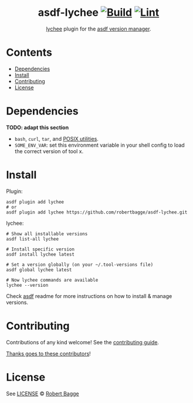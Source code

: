 <div align="center">

# asdf-lychee [![Build](https://github.com/robertbagge/asdf-lychee/actions/workflows/build.yml/badge.svg)](https://github.com/robertbagge/asdf-lychee/actions/workflows/build.yml) [![Lint](https://github.com/robertbagge/asdf-lychee/actions/workflows/lint.yml/badge.svg)](https://github.com/robertbagge/asdf-lychee/actions/workflows/lint.yml)

[lychee](https://github.com/robertbagge/asdf-lychee) plugin for the [asdf version manager](https://asdf-vm.com).

</div>

# Contents

- [Dependencies](#dependencies)
- [Install](#install)
- [Contributing](#contributing)
- [License](#license)

# Dependencies

**TODO: adapt this section**

- `bash`, `curl`, `tar`, and [POSIX utilities](https://pubs.opengroup.org/onlinepubs/9699919799/idx/utilities.html).
- `SOME_ENV_VAR`: set this environment variable in your shell config to load the correct version of tool x.

# Install

Plugin:

```shell
asdf plugin add lychee
# or
asdf plugin add lychee https://github.com/robertbagge/asdf-lychee.git
```

lychee:

```shell
# Show all installable versions
asdf list-all lychee

# Install specific version
asdf install lychee latest

# Set a version globally (on your ~/.tool-versions file)
asdf global lychee latest

# Now lychee commands are available
lychee --version
```

Check [asdf](https://github.com/asdf-vm/asdf) readme for more instructions on how to
install & manage versions.

# Contributing

Contributions of any kind welcome! See the [contributing guide](contributing.md).

[Thanks goes to these contributors](https://github.com/robertbagge/asdf-lychee/graphs/contributors)!

# License

See [LICENSE](LICENSE) © [Robert Bagge](https://github.com/robertbagge/)
